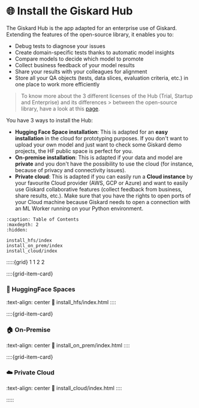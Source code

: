 # 🌐 Install the Giskard Hub

The Giskard Hub is the app adapted for an enterprise use of Giskard. Extending the features of the open-source library, it enables you to:
* Debug tests to diagnose your issues
* Create domain-specific tests thanks to automatic model insights
* Compare models to decide which model to promote
* Collect business feedback of your model results
* Share your results with your colleagues for alignment
* Store all your QA objects (tests, data slices, evaluation criteria, etc.) in one place to work more efficiently

> To know more about the 3 different licenses of the Hub (Trial, Startup and Enterprise) and its differences > between the open-source library, have a look at this [page](https://www.giskard.ai/pricing).

You have 3 ways to install the Hub:
* **Hugging Face Space installation**: This is adapted for an **easy installation** in the cloud for prototyping purposes. If you don't want to upload your own model and just want to check some Giskard demo projects, the HF public space is perfect for you.
* **On-premise installation**: This is adapted if your data and model are **private** and you don't have the possibility to use the cloud (for instance, because of privacy and connectivity issues).
* **Private cloud**: This is adapted if you can easily run a **Cloud instance** by your favourite Cloud provider (AWS, GCP or Azure) and want to easily use Giskard collaborative features (collect feedback from business, share results, etc.). Make sure that you have the rights to open ports of your Cloud machine because Giskard needs to open a connection with an ML Worker running on your Python environment.

```{toctree}
:caption: Table of Contents
:maxdepth: 2
:hidden:

install_hfs/index
install_on_prem/index
install_cloud/index
```

:::::{grid} 1 1 2 2


::::{grid-item-card} <br/><h3>🤗 HuggingFace Spaces</h3>
:text-align: center
:link: install_hfs/index.html
::::

::::{grid-item-card} <br/><h3>🏠 On-Premise</h3>
:text-align: center
:link: install_on_prem/index.html
::::

::::{grid-item-card} <br/><h3>☁️ Private Cloud</h3>
:text-align: center
:link: install_cloud/index.html
::::

:::::